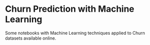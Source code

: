 # Churn Prediction with Machine Learning

Some notebooks with Machine Learning techniques applied to Churn datasets available online.